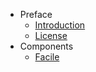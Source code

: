 - Preface
	- [Introduction](/)
	- [License](/pages/license)
- Components
	- [Facile](/pages/components/facile)

&nbsp;
